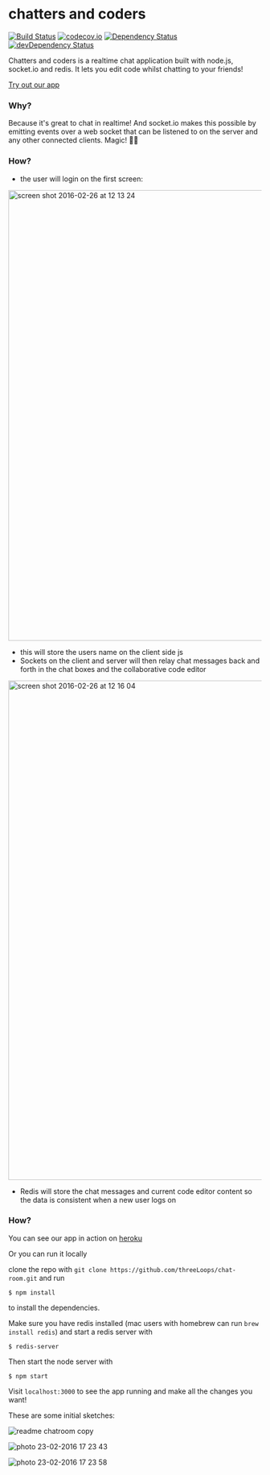 # chatters and coders


[![Build Status](https://travis-ci.org/threeLoops/chat-room.svg?branch=master)](https://travis-ci.org/threeLoops/chat-room)
[![codecov.io](https://codecov.io/github/threeLoops/chat-room/coverage.svg?branch=master)](https://codecov.io/github/threeLoops/chat-room?branch=master)
[![Dependency Status](https://david-dm.org/threeloops/chat-room.svg)](https://david-dm.org/threeloops/chat-room)
[![devDependency Status](https://david-dm.org/threeloops/chat-room/dev-status.svg)](https://david-dm.org/threeloops/chat-room#info=devDependencies)

Chatters and coders is a realtime chat application built with node.js, socket.io and redis. It lets you edit code whilst chatting to your friends!

[Try out our app](https://chatters-coders.herokuapp.com/)

### Why?

Because it's great to chat in realtime! And socket.io makes this possible by emitting events over a web socket that can be listened to on the server and any other connected clients. Magic! :tada::tada:


### How?

+ the user will login on the first screen:

<img width="895" alt="screen shot 2016-02-26 at 12 13 24" src="https://cloud.githubusercontent.com/assets/14013616/13352007/657f8342-dc82-11e5-9bd6-edb85cbd8584.png">

+ this will store the users name on the client side js
+ Sockets on the client and server will then relay chat messages back and forth in the chat boxes and the collaborative code editor

<img width="992" alt="screen shot 2016-02-26 at 12 16 04" src="https://cloud.githubusercontent.com/assets/14013616/13352088/e92b00c2-dc82-11e5-8edc-ad127de5c285.png">

+ Redis will store the chat messages and current code editor content so the data is consistent when a new user logs on

### How?

You can see our app in action on [heroku](https://chatters-coders.herokuapp.com/)

Or you can run it locally

clone the repo with `git clone https://github.com/threeLoops/chat-room.git` and run
```
$ npm install
```
to install the dependencies.

Make sure you have redis installed (mac users with homebrew can run `brew install redis`) and start a redis server with

```
$ redis-server
```

Then start the node server with

```
$ npm start
```

Visit `localhost:3000` to see the app running and make all the changes you want!


These are some initial sketches:

![readme chatroom copy](https://cloud.githubusercontent.com/assets/14013616/13260413/3d45b792-da53-11e5-81c2-45e0c24bccd7.jpg)

![photo 23-02-2016 17 23 43](https://cloud.githubusercontent.com/assets/14013616/13260383/154fb9e0-da53-11e5-9c96-a21ac52ece42.jpg)

![photo 23-02-2016 17 23 58](https://cloud.githubusercontent.com/assets/14013616/13260384/15610290-da53-11e5-9033-809f0ae50837.jpg)
